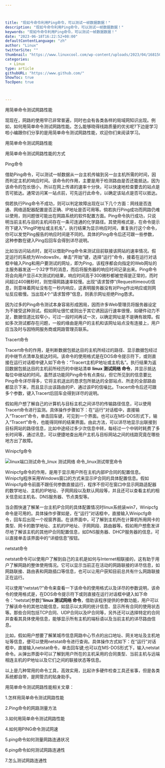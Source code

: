 ```yaml
---



title: "现如今命令利用Ping命令，可以测试一帧数据数据！"
description: "现如今命令利用Ping命令，可以测试一帧数据数据！"
keywords: "现如今命令利用Ping命令，可以测试一帧数据数据！"
date: "2023-06-18T16:22:52+08:00"
defaultContentLanguage: "zh"
author: "Linux"
twitterSite: ""
thumbnail: "https://www.linuxcool.com/wp-content/uploads/2023/04/1681502802291_1.jpg"
categories:
  - Linux
type: article
githubURL: "https://www.github.com/"
ShowToc: true
TocOpen: true



---
```


用简单命令测试网路性能

现现在，网路的使用早已非常普遍，同时也会有各类各样的局域网知识出现。例如，如何用简单命令测试网路性能。怎么能够晓得线路质量的优劣呢?下边是学习啦小编跟你们分享的是用简单命令测试网路性能，欢迎你们来阅读学习。

用简单命令测试网路性能

用简单命令测试网路性能的方式

Ping命令

借助Ping命令，可以测试一帧数据从一台主机传输到另一台主机所需的时间，因而判定主机的响应时间。该命令的作用，主要是用于检测路由是否还能抵达。因为该命令的包长很小，所以在网上传递的速率十分快，可以快速地检查要去的站点是否可抵达。通常访问某一站点前，可先运行此命令，以确定该站点是否可以抵达。

倘若执行Ping命令不成功，则可以判定故障出现在以下几个方面：网线是否连通、网络适配器配置是否正确、IP地址是否可用等。倘若执行Ping成功而网路仍难以使用，则问题很可能出在网路系统的软件配置方面。Ping命令执行成功，只说明当前主机与目的主机间存在一条可连通的化学路径。其使用格式是，在命令提示符下键入“PingIP地址或主机名”，执行结果为显示响应时间，重复执行这个命令，你可以发觉Ping报告的响应时间是不同的。具体的Ping命令后还可跟一些参数，这种参数在键入Ping后回车会得到详尽说明。

比如当访问站点时，就可以借助Ping命令来测试目前联接该网站的速率情况。假定运行的系统为Windows9x，单击“开始”键，选择“运行”命令，接着在运行对话框中输入Ping和用户要测试的网址，即为Ping，该程序都会向指定的Web网址的主服务器发送一个32字节的消息，而后将服务器的响应时间记录出来。Ping命令将会向用户显示4次测试的结果，响应时间高于300微秒都被觉得是正常的，而时间超过400微秒时，则觉得网路速率较慢。出现“请求暂停”(Requesttimeout)信息，则意味着网址没有在一秒内响应，这表明服务器没有对Ping作出响应或则网址反应极慢。当出现4个“请求暂停”信息，则表示网址拒绝Ping恳求。

因为过多的Ping命令测试本身容易形成困局，因而许多Web管理员将服务器设定为不接受这种测试。假如网址很忙或则出于其它诱因运行速率很慢，如硬件动力不足，数据信道比较窄小，可过一段时间再试一次，以确定网址是不是确有故障。假如多次测试都存在问题，一般的缘由是用户的主机和该网址站点没有连接上，用户应当及时与因特网服务商或网路管理员联系。

Tracert命令

Tracert命令的作用，是判断数据包抵达目的主机所经过的路径、显示数据包经过的中继节点清单及抵达时间。该命令的使用格式是在DOS命令提示符下，或则直接在运行对话框中键入如下命令：“Tracert主机IP地址或主机名”。执行结果为返回数据包抵达目的主机前所经历的中继站清单 **linux 测试网络 命令**，并显示抵达每位中继站的时间。虽然该功能同Ping命令有点类似，但它所见到的信息要比Ping命令详尽得多，它将主机送出的恳求包所抵达的全部站点、所走的全部路由都显示下来，而且显示出该路由的IP、通过该IP的信噪比。Tracert命令后还可跟多个参数，键入Tracert后回车会得到详尽的说明。

假如用户想了解自己的计算机与目标主机之间详尽的传输路径信息，可以使用Tracert命令进行监测。具体操作步骤如下：在“运行”对话框中，直接输入“Tracert”命令，单击回车键，可见到一个界面。也可以在MS-DOS形式下，输入“Tracert”命令，也能得同样的结果界面。由此方法，可以详尽地显示出联接到目标网站的路径信息，比如中途经过多少次信息中转，每经过一个中转时耗费了多长时间等，通过讯息，可以便捷地查出用户主机与目标网站之间的线路究竟在哪些地方出了故障。

Winipcfg命令

![linux端口测试命令_linux 测试网络 命令_linux测试带宽命令](https://www.linuxcool.com/wp-content/uploads/2023/04/1681502802291_1.jpg)

Winipcfg命令的作用，是用于显示用户所在主机内部IP合同的配置信息。Winipcfg程序采用Windows窗口的方式来显示IP合同的具体配置信息。假如Winipcfg命令前面不跟任何参数直接运行，程序不但可在窗口中显示网路适配器的数学地址、主机的IP地址、子网网段以及默认网段等，并且还可以查看主机的相关信息如主机名、DNS服务器、节点类型等。

当企图快速了解某一台主机IP合同的具体配置情况时linux系统装win7，Winipcfg命令是可用的。具体操作步骤如是，在“运行”对话框中，直接输入Winipcfg命令，回车后出现一个视窗界面。在该界面中，可了解到主机所在计算机所用网卡的类型、网卡的数学地址、主机的IP地址、子网网段、路由器等。假如用户想愈发详尽地了解该主机的其他IP合同配置信息，如DNS服务器、DHCP服务器的信息，可以直接单击该界面中的“详细信息”按钮。

netstat命令

netstat命令可以使用户了解到自己的主机是如何与Internet相联接的，这有助于用户了解网路的整体使用情况。它可以显示当前正在活动的网路联接的详尽信息，如网路联接、路由表和网路插口等信息，也可以让用户获知目前总共有什么网路联接正在运行。

可以使用“netstat/?”命令来查看一下该命令的使用格式以及详尽的参数说明，该命令的使用格式是，在DOS命令提示符下或则直接在运行对话框中键入如下命令：“netstat[参数]”**linux 测试网络 命令**，借助该程序提供的参数功能，用户可以了解该命令的其他功能信息，如显示以太网的统计信息、显示所有合同的使用状态等。那些合同包括TCP合同、UDP合同以及IP合同等，另外还可以选择特定的合同并查看其具体使用信息，能够显示所有主机的端标语以及当前主机的详尽路由信息。

比如，假如用户想要了解某城市信息网路中心节点的出口地址、网关地址及主机地址等信息，便可以使用netstat命令进行查询。具体操作方式如下：在“运行”对话框中，直接输入netstat命令，单击回车键;也可以在MS-DOS形式下，输入netstat命令。从弹出界面中可以了解到用户所在的主机采用的合同类型、当前主机与远端相连主机的IP地址以及它们之间的联接状态等信息。

以上是几种常用的命令工具，高效实用，比起许多硬件检查工具还省事，但是各类系统都自带，是网管员的贴身助手。

用简单命令测试网路性能相关文章：

1.怎样用简单命令测试网路性能

2.Ping命令的网路测量方法

3.如何用简单命令测试网路性能

4.如何用PING命令测试网速

5.ping命令如何测量网路连通状况

6.ping命令如何测试网路连通性

7.怎么测试网路连通性